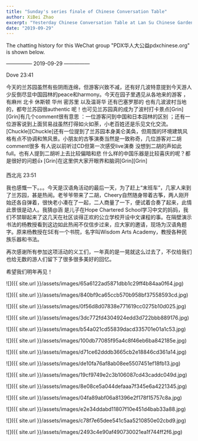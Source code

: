 ```yaml
---
title: "Sunday's series finale of Chinese Conversation Table"
author: XiBei Zhao
excerpt: "Yesterday Chinese Conversation Table at Lan Su Chinese Garden came to the end for the season. It has been a great run with the wide support from the community volunteers. There have been so many forgettable moments and those memories will travel to all over the country with more than a thousand of tourists who stopped over when they visited the garden."
date: "2019-09-29"
---
```


The chatting history for this WeChat group "PDX华人大公益pdxchinese.org" is shown below.

—————  2019-09-29  —————

Dove  23:41

今天的兰苏园虽然有些阴雨连绵，但游客兴致不减，还有好几波特意提到今天游人少反倒尽显中国园林的peace和harmony。今天在园子里遇见从各地来的游客 ，有麻州 北卡 休斯顿 华州 密苏里 以及温哥华 还有巴塞罗那的 也有几波波村当地的，都夸兰苏园很authentic 呢！也可见兰苏园真的成为了波村打卡景点[Grin][Grin]有几个comment很有意思 ：一位游客问到中国和日本园林的区别 ；还有一位游客说到上面贸易战虽然打得如火如荼，小老百姓还是乐见文化交流。[Chuckle][Chuckle]还有一位提到了兰苏园本身美仑美奂，但周围的环境建筑风格有点不协调和煞风景。小朋友的古筝演奏当然是一致称奇，几位游客对二胡comment很多 有人说以前听过CD但第一次感受live演奏 没想到二胡的声如此full。也有人提到二胡听上去比较偏暗和悲 什么样的中国乐器是比较喜庆的呢？都是很好的问题👍 [Grin]在这里供大家开眼界和脑洞[Grin][Grin]

西北兆  23:51

我也感慨一下。。。今天是汉语角活动的最后一天，为了赶上“末班车”，几家人来到了兰苏园，甚是热闹。老爷爷带来了二胡，Cheery自然随身带着古筝，两人刚开始还各自弹着，很快老小凑在了一起，二人商量了一下，便试着合奏了起来，此情此景很是动人。我猜@涵 是儿子在Hope Chartered School学习中文的妈妈，我们不禁聊起来了这几天在社区谈得正欢的公立学校开设中文课程的事。在隔壁演示书法的杨教授看到这边如此热闹不仅信步过来，应大家的邀请，现场为汉语角题字。原来杨教授在SE有一个书院，名字叫Wisdom Arts Academy，教授各种民族乐器和书法。

再次感谢所有参加这项活动的义工们，一年真的是一晃就这么过去了，不仅给我们也给无数的游人们留下了很多很多美好的回忆。

希望我们明年再见！

![]({{ site.url }}/assets/images/65a6122ad5871dbb1c29ff4b84aa0f64.jpg)

![]({{ site.url }}/assets/images/840bf9ca65ccb570b958bf37558593cd.jpg)

![]({{ site.url }}/assets/images/0f56d8d07838e771619cc0275b10d025.jpg)

![]({{ site.url }}/assets/images/3dc772fd4304924edd3d722bbb889176.jpg)

![]({{ site.url }}/assets/images/b54a021cd55839dacd335701e01a1c53.jpg)

![]({{ site.url }}/assets/images/100db77085f95a4c8f46eb6ba842185e.jpg)

![]({{ site.url }}/assets/images/d71ce62dddb3665cb2e18846cd361a14.jpg)

![]({{ site.url }}/assets/images/de10fa76af8ab08ee5507451ef18fb13.jpg)

![]({{ site.url }}/assets/images/19cf9749e2c3b106087cd43caddc049d.jpg)

![]({{ site.url }}/assets/images/8e08ce5a044defaaa7f345e6a4221345.jpg)

![]({{ site.url }}/assets/images/04fa89abf06a81396e2f178f15757c8a.jpg)

![]({{ site.url }}/assets/images/e2e34ddabd11807f10e451d4bab33a88.jpg)

![]({{ site.url }}/assets/images/c78f7e65dee541c5aa5210850e02cbd9.jpg)

![]({{ site.url }}/assets/images/2493c4e90af490730021ea1f744ff2f6.jpg)
